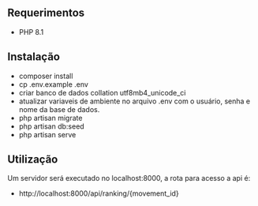 ## Requerimentos
- PHP 8.1

## Instalação
- composer install
- cp .env.example .env
- criar banco de dados collation utf8mb4_unicode_ci
- atualizar variaveis de ambiente no arquivo .env com o usuário, senha e nome da base de dados.
- php artisan migrate
- php artisan db:seed
- php artisan serve

## Utilização

Um servidor será executado no localhost:8000, a rota para acesso a api é:
- http://localhost:8000/api/ranking/{movement_id}